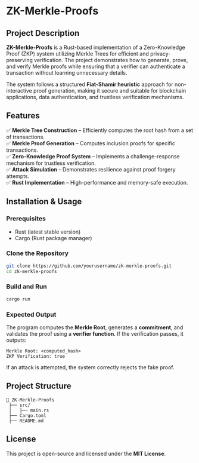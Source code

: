 # ZK-Merkle-Proofs

## Project Description

**ZK-Merkle-Proofs** is a Rust-based implementation of a Zero-Knowledge Proof (ZKP) system utilizing Merkle Trees for efficient and privacy-preserving verification. The project demonstrates how to generate, prove, and verify Merkle proofs while ensuring that a verifier can authenticate a transaction without learning unnecessary details.  

The system follows a structured **Fiat-Shamir heuristic** approach for non-interactive proof generation, making it secure and suitable for blockchain applications, data authentication, and trustless verification mechanisms.  

## Features  

✅ **Merkle Tree Construction** – Efficiently computes the root hash from a set of transactions.  
✅ **Merkle Proof Generation** – Computes inclusion proofs for specific transactions.  
✅ **Zero-Knowledge Proof System** – Implements a challenge-response mechanism for trustless verification.  
✅ **Attack Simulation** – Demonstrates resilience against proof forgery attempts.  
✅ **Rust Implementation** – High-performance and memory-safe execution.  

## Installation & Usage  

### Prerequisites  
- Rust (latest stable version)  
- Cargo (Rust package manager)  

### Clone the Repository  
```sh
git clone https://github.com/yourusername/zk-merkle-proofs.git
cd zk-merkle-proofs
```

### Build and Run  
```sh
cargo run
```

### Expected Output  
The program computes the **Merkle Root**, generates a **commitment**, and validates the proof using a **verifier function**. If the verification passes, it outputs:  
```
Merkle Root: <computed_hash>
ZKP Verification: true
```
If an attack is attempted, the system correctly rejects the fake proof.  

## Project Structure  

```
📂 ZK-Merkle-Proofs  
 ├── src/  
 │   ├── main.rs   
 ├── Cargo.toml    
 ├── README.md  
```

## License  

This project is open-source and licensed under the **MIT License**.  
